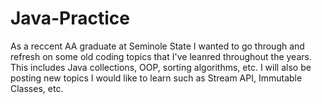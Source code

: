 # Java-Practice
As a reccent AA graduate at Seminole State I wanted to go through and refresh on some old coding topics that I've leanred throughout the years. This includes Java collections, OOP, sorting algorithms, etc. I will also be posting new topics I would like to learn such as Stream API, Immutable Classes, etc.
